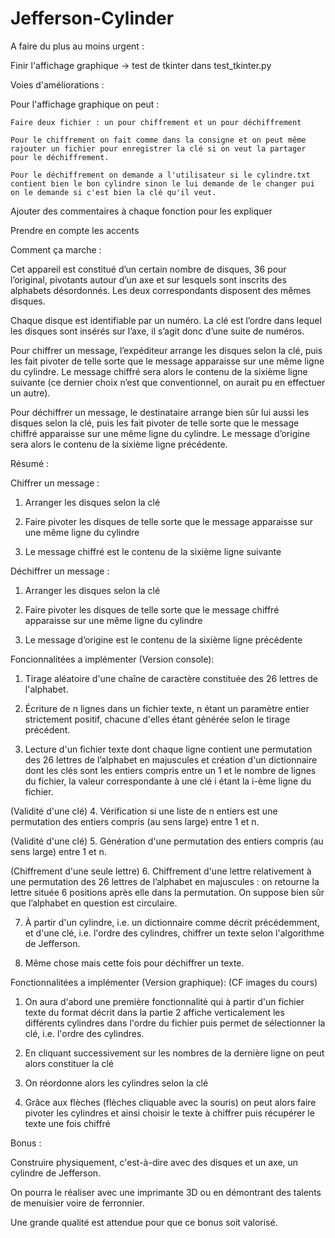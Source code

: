 # Jefferson-Cylinder

A faire du plus au moins urgent :

Finir l'affichage graphique -> test de tkinter dans test_tkinter.py



Voies d'améliorations :

Pour l'affichage graphique on peut :

    Faire deux fichier : un pour chiffrement et un pour déchiffrement

    Pour le chiffrement on fait comme dans la consigne et on peut même rajouter un fichier pour enregistrer la clé si on veut la partager pour le déchiffrement.

    Pour le déchiffrement on demande a l'utilisateur si le cylindre.txt contient bien le bon cylindre sinon le lui demande de le changer pui on le demande si c'est bien la clé qu'il veut.



Ajouter des commentaires à chaque fonction pour les expliquer

Prendre en compte les accents




Comment ça marche :

Cet appareil est constitué d’un certain nombre de disques, 36 pour l’original, pivotants autour d’un axe et sur lesquels sont inscrits des alphabets désordonnés. Les deux correspondants disposent des mêmes disques.

Chaque disque est identifiable par un numéro. La clé est l’ordre dans lequel les disques sont insérés sur l’axe, il s’agit donc d’une suite de numéros.

Pour chiffrer un message, l’expéditeur arrange les disques selon la clé, puis les fait pivoter de telle sorte que le message apparaisse sur une même ligne du cylindre. Le message chiffré sera alors le contenu de la sixième ligne suivante (ce dernier choix n’est que conventionnel, on aurait pu en effectuer un autre).

Pour déchiffrer un message, le destinataire arrange bien sûr lui aussi les disques selon la clé, puis les fait pivoter de telle sorte que le message chiffré apparaisse sur une même ligne du cylindre. Le message d’origine sera alors le contenu de la sixième ligne précédente.

Résumé :

Chiffrer un message :

1. Arranger les disques selon la clé

2. Faire pivoter les disques de telle sorte que le message apparaisse sur une même ligne du cylindre

3. Le message chiffré est le contenu de la sixième ligne suivante

Déchiffrer un message :

1. Arranger les disques selon la clé

2. Faire pivoter les disques de telle sorte que le message chiffré apparaisse sur une même ligne du cylindre   

3. Le message d’origine est le contenu de la sixième ligne précédente




Foncionnalitées a implémenter (Version console):

1. Tirage aléatoire d'une chaîne de caractère constituée des 26 lettres de l'alphabet.

2. Écriture de n lignes dans un fichier texte, n étant un paramètre entier strictement positif, chacune d'elles étant générée selon le tirage précédent.

3. Lecture d'un fichier texte dont chaque ligne contient une permutation des 26 lettres de l’alphabet en majuscules et création d'un dictionnaire dont les clés sont les entiers compris entre un 1 et le nombre de lignes du fichier, la valeur correspondante à une clé i étant la i-ème ligne du fichier.

(Validité d'une clé)
4. Vérification si une liste de n entiers est une permutation des entiers compris (au sens large) entre 1 et n.

(Validité d'une clé)
5. Génération d'une permutation des entiers compris (au sens large) entre 1 et n.

(Chiffrement d'une seule lettre)
6. Chiffrement d'une lettre relativement à une permutation des 26 lettres de l’alphabet en majuscules : on retourne la lettre située 6 positions après elle dans la permutation. On suppose bien sûr que l’alphabet en question est circulaire.

7. À partir d'un cylindre, i.e. un dictionnaire comme décrit précédemment, et d'une clé, i.e. l'ordre des cylindres, chiffrer un texte selon l'algorithme de Jefferson.

8. Même chose mais cette fois pour déchiffrer un texte.



Fonctionnalitées a implémenter (Version graphique): (CF images du cours)

1. On aura d'abord une première fonctionnalité qui à partir d'un fichier texte du format décrit dans la partie 2 affiche verticalement les différents cylindres dans l'ordre du fichier puis permet de sélectionner la clé, i.e. l'ordre des cylindres.

2. En cliquant successivement sur les nombres de la dernière ligne on peut alors constituer la clé

3. On réordonne alors les cylindres selon la clé 

4. Grâce aux flèches (flèches cliquable avec la souris) on peut alors faire pivoter les cylindres et ainsi choisir le texte à chiffrer puis récupérer le texte une fois chiffré







Bonus :

Construire physiquement, c'est-à-dire avec des disques et un axe, un cylindre de Jefferson.

On pourra le réaliser avec une imprimante 3D ou en démontrant des talents de menuisier voire de ferronnier.

Une grande qualité est attendue pour que ce bonus soit valorisé.